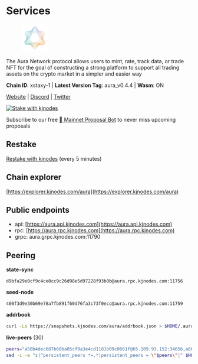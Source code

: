 # Services

<figure><img src="https://raw.githubusercontent.com/kj89/cosmos-images/main/logos/aura.png" alt=""><figcaption></figcaption></figure>

The Aura Network protocol allows users to mint, rate, track data,  or trade NFT for the goal of constructing a strong platform to  support all trading assets on the crypto market in a simpler and easier way

**Chain ID**: xstaxy-1 | **Latest Version Tag**: aura_v0.4.4 | **Wasm**: ON

[Website](https://aura.network) | [Discord](https://discord.gg/hpvF5QcWRf) | [Twitter](https://twitter.com/AuraNetworkHQ)

[![Stake with kjnodes](https://i.ibb.co/cr44Q8j/button-stake-with-kjnodes.png)](https://restake.app/aura/auravaloper17q4k3j6kcslrcuxtj9mxdcgez7kw7jdma8ykjs)

Subscribe to our free [🤖 Mainnet Proposal Bot](https://t.me/kjnodes_proposal_bot) to never miss upcoming proposals

## Restake

[Restake with kjnodes](https://restake.app/aura/auravaloper17q4k3j6kcslrcuxtj9mxdcgez7kw7jdma8ykjs) (every 5 minutes)
## Chain explorer
[https://explorer.kjnodes.com/aura](https://explorer.kjnodes.com/aura)

## Public endpoints

* api: [https://aura.api.kjnodes.com](https://aura.api.kjnodes.com)
* rpc: [https://aura.rpc.kjnodes.com](https://aura.rpc.kjnodes.com)
* grpc: aura.grpc.kjnodes.com:11790

## Peering

**state-sync**

```text
d9bfa29e0cf9c4ce0cc9c26d98e5d97228f93b0b@aura.rpc.kjnodes.com:11756
```

**seed-node**

```text
400f3d9e30b69e78a7fb891f60d76fa3c73f0ecc@aura.rpc.kjnodes.com:11759
```

**addrbook**
```bash
curl -Ls https://snapshots.kjnodes.com/aura/addrbook.json > $HOME/.aura/config/addrbook.json
```

**live-peers** (30)
```bash
peers="a58b4dec687b60ba05cf9a3e4cd1181b09c0661f@65.109.93.152:34656,a60a9f3400cb978b313ad5a47d59f6c518ef2a04@3.135.201.61:26656,7885a9e940b45b9a2183488ca3a901b043b6ed67@144.76.40.53:21756,fa474fe8f7159c9699fb39acb2925702f0474502@141.95.157.139:10156,1584b3aa3969def4a9f70555b3b442d334053e94@148.113.159.22:10156,0179528068da0dfaf61005cf5aa28793ca42b129@85.25.74.163:26656,abb367c73ef28fc90f5071e1258a23c0e5be17cd@103.107.183.89:26656,aec1624fad0adf47f9b4f7300dcb8bd4d63567f1@57.128.20.163:21756,ed68064620cebd196f56335bf801144efa9fb5ef@185.22.232.82:26656,3e05f2b0fdd750511dbff9d3f6a47d3bc3d4b1f0@141.95.204.81:61456,670c0c23a1196e706e058133fbbb156f7f33b352@5.9.95.147:26656,ed15ae05f17dd4e672eec0a96c38364d063b68dc@65.108.6.45:60756,dce07d176e5ba4cfdc7b806eb80eabab162a09d0@45.76.213.229:26656,34d759895c5a451488db34c686e74cb954d86723@65.108.135.212:26656,e46238ddcf2113b70f59b417994c375e2d67e265@71.236.119.108:40656,a859027129ee2524b57c43b9ecbe3bcc4d120efb@195.3.222.183:26656,a19b89ebbf7331f435b8ef100ce501d2377922ea@209.126.116.182:26656,3e7ef25f1c9829351936884618659167400eb0f1@142.132.149.171:26656,b6a0d0d030f35ffffcfe92e72ea13933c1adbe62@116.202.174.253:21656,0599779759ed60e12ed39a94cd02d303ba10d591@95.214.52.174:36656,c9c0b28dcf2db5f0e7b756986d3326d62ba47e78@144.126.147.58:26656,63a90346040657406ddc48a2679e3bfbe17f717a@65.108.195.29:51656,71bb73be4f030e47b813350ee32076ee43c67c27@134.209.111.108:26656,5ce29d0d9ef1230eab07444dd73745d68a832d6f@65.109.106.172:40656,ebc272824924ea1a27ea3183dd0b9ba713494f83@95.214.52.139:26966,d9bfa29e0cf9c4ce0cc9c26d98e5d97228f93b0b@65.109.88.38:11756,ced3a13f4f7200ce1a2392a5738c88532f794359@65.108.232.168:25656,dc9c2ab4055a2ef8ddca435e9d8c120969562f98@194.247.13.139:26656,57406c041d38af3bac9acdcb2b4bdc90dc7a8852@88.99.164.158:26656,10b4cb9cbd7d3dae1aacc97355c1269ce5e36c57@93.190.141.68:21056"
sed -i -e "s|^persistent_peers *=.*|persistent_peers = \"$peers\"|" $HOME/.aura/config/config.toml
```
